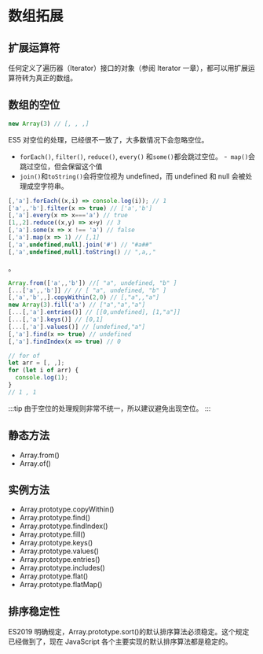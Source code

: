 # 数组拓展

## 扩展运算符
任何定义了遍历器（Iterator）接口的对象（参阅 Iterator 一章），都可以用扩展运算符转为真正的数组。

## 数组的空位
```javascript
new Array(3) // [, , ,]
```
ES5 对空位的处理，已经很不一致了，大多数情况下会忽略空位。
- `forEach()`, `filter()`, `reduce()`, `every()` 和`some()`都会跳过空位。
-` map()`会跳过空位，但会保留这个值
- `join()`和`toString()`会将空位视为 undefined，而 undefined 和 null 会被处理成空字符串。

```javascript
[,'a'].forEach((x,i) => console.log(i)); // 1
['a',,'b'].filter(x => true) // ['a','b']
[,'a'].every(x => x==='a') // true
[1,,2].reduce((x,y) => x+y) // 3
[,'a'].some(x => x !== 'a') // false
[,'a'].map(x => 1) // [,1]
[,'a',undefined,null].join('#') // "#a##"
[,'a',undefined,null].toString() // ",a,,"
```
<lines text="ES6 则是明确将空位转为 undefined"/>。

```javascript
Array.from(['a',,'b']) //[ "a", undefined, "b" ]
[...['a',,'b']] // // [ "a", undefined, "b" ]
[,'a','b',,].copyWithin(2,0) // [,"a",,"a"]
new Array(3).fill('a') // ["a","a","a"]
[...[,'a'].entries()] // [[0,undefined], [1,"a"]]
[...[,'a'].keys()] // [0,1]
[...[,'a'].values()] // [undefined,"a"]
[,'a'].find(x => true) // undefined
[,'a'].findIndex(x => true) // 0

// for of
let arr = [, ,];
for (let i of arr) {
  console.log(1);
}
// 1 , 1
```
:::tip
由于空位的处理规则非常不统一，所以建议避免出现空位。
:::

## 静态方法
- Array.from()
- Array.of()

## 实例方法
- Array.prototype.copyWithin()
- Array.prototype.find()
- Array.prototype.findIndex()
- Array.prototype.fill()
- Array.prototype.keys()
- Array.prototype.values()
- Array.prototype.entries()
- Array.prototype.includes()
- Array.prototype.flat()
- Array.prototype.flatMap()

## 排序稳定性
ES2019 明确规定，Array.prototype.sort()的默认排序算法必须稳定。这个规定已经做到了，现在 JavaScript 各个主要实现的默认排序算法都是稳定的。